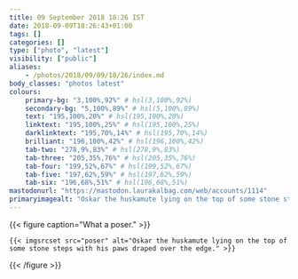 ```yaml
---
title: 09 September 2018 18:26 IST
date: 2018-09-09T18:26:43+01:00
tags: []
categories: []
type: ["photo", "latest"]
visibility: ["public"]
aliases:
    - /photos/2018/09/09/18/26/index.md
body_classes: "photos latest"
colours:
    primary-bg: "3,100%,92%" # hsl(3,100%,92%)
    secondary-bg: "5,100%,89%" # hsl(5,100%,89%)
    text: "195,100%,20%" # hsl(195,100%,20%)
    linktext: "195,100%,25%" # hsl(195,100%,25%)
    darklinktext: "195,70%,14%" # hsl(195,70%,14%)
    brilliant: "196,100%,42%" # hsl(196,100%,42%)
    tab-two: "278,9%,83%" # hsl(278,9%,83%)
    tab-three: "205,35%,76%" # hsl(205,35%,76%)
    tab-four: "199,52%,67%" # hsl(199,52%,67%)
    tab-five: "197,62%,59%" # hsl(197,62%,59%)
    tab-six: "196,68%,51%" # hsl(196,68%,51%)
mastodonurl: "https://mastodon.laurakalbag.com/web/accounts/1114"
primaryimagealt: "Oskar the huskamute lying on the top of some stone steps with his paws draped over the edge."
---
```


{{< figure caption="What a poser." >}}

    {{< imgsrcset src="poser" alt="Oskar the huskamute lying on the top of some stone steps with his paws draped over the edge." >}}

{{< /figure >}}